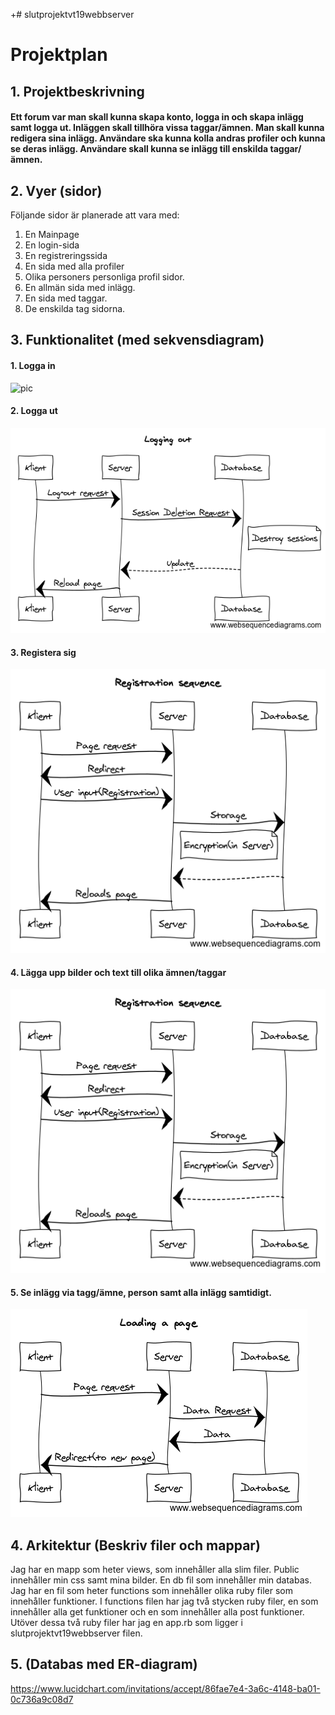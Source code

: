 +# slutprojektvt19webbserver

# Projektplan

## 1. Projektbeskrivning
#### Ett forum var man skall kunna skapa konto, logga in och skapa inlägg samt logga ut. Inläggen skall tillhöra vissa taggar/ämnen. Man skall kunna redigera sina inlägg. Användare ska kunna kolla andras profiler och kunna se deras inlägg. Användare skall kunna se inlägg till enskilda taggar/ämnen.
## 2. Vyer (sidor)
Följande sidor är planerade att vara med:
1. En Mainpage
2. En login-sida
3. En registreringssida
4. En sida med alla profiler
5. Olika personers personliga profil sidor.
6. En allmän sida med inlägg.
7. En sida med taggar.
8. De enskilda tag sidorna.
## 3. Funktionalitet (med sekvensdiagram)
#### 1. Logga in
![pic](https://github.com/itggot-simon-hammerlid/slutprojektvt19webbserver/blob/master/Sekvensdiagram/loginsequence.PNG)
#### 2. Logga ut
![pic](https://github.com/itggot-simon-hammerlid/slutprojektvt19webbserver/blob/master/Sekvensdiagram/loggingout.PNG)
#### 3. Registera sig
![pic](https://github.com/itggot-simon-hammerlid/slutprojektvt19webbserver/blob/master/Sekvensdiagram/registration_sequence.PNG)
#### 4. Lägga upp bilder och text till olika ämnen/taggar
![pic](https://github.com/itggot-simon-hammerlid/slutprojektvt19webbserver/blob/master/Sekvensdiagram/registration_sequence.PNG)
#### 5. Se inlägg via tagg/ämne, person samt alla inlägg samtidigt.
![pic](https://github.com/itggot-simon-hammerlid/slutprojektvt19webbserver/blob/master/Sekvensdiagram/page_request_sequence.PNG)
## 4. Arkitektur (Beskriv filer och mappar)
Jag har en mapp som heter views, som innehåller alla slim filer. Public innehåller min css samt mina bilder. En db fil som innehåller min databas. Jag har en fil som heter functions som innehåller olika ruby filer som innehåller funktioner. I functions filen har jag två stycken ruby filer, en som innehåller alla get funktioner och en som innehåller alla post funktioner. Utöver dessa två ruby filer har jag en app.rb som ligger i slutprojektvt19webbserver filen.
## 5. (Databas med ER-diagram)
https://www.lucidchart.com/invitations/accept/86fae7e4-3a6c-4148-ba01-0c736a9c08d7
